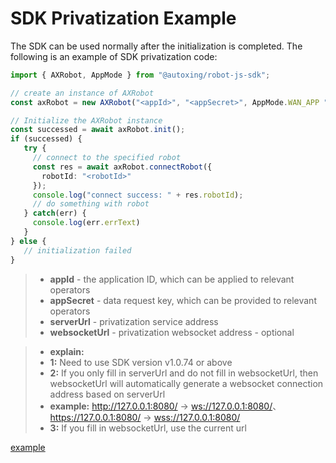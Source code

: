 # SDK Privatization Example

The SDK can be used normally after the initialization is completed. The following is an example of SDK privatization code:

```typescript
import { AXRobot, AppMode } from "@autoxing/robot-js-sdk";

// create an instance of AXRobot
const axRobot = new AXRobot("<appId>", "<appSecret>", AppMode.WAN_APP "<serverUrl>", "websocketUrl");

// Initialize the AXRobot instance
const successed = await axRobot.init();
if (successed) {
   try {
     // connect to the specified robot
     const res = await axRobot.connectRobot({
       robotId: "<robotId>"
     });
     console.log("connect success: " + res.robotId);
     // do something with robot
   } catch(err) {
     console.log(err.errText)
   }
} else {
   // initialization failed
}
```

> * **appId** - the application ID, which can be applied to relevant operators
> * **appSecret** - data request key, which can be provided to relevant operators
> * **serverUrl** - privatization service address
> * **websocketUrl** - privatization websocket address - optional

> * **explain:** 
> * **1:** Need to use SDK version v1.0.74 or above
> * **2:** If you only fill in serverUrl and do not fill in websocketUrl, then websocketUrl will automatically generate a websocket connection address based on serverUrl
> * **example:** <http://127.0.0.1:8080/> -> <ws://127.0.0.1:8080/>、<https://127.0.0.1:8080/> -> <wss://127.0.0.1:8080/>
> * **3:** If you fill in websocketUrl, use the current url

[example](../example/#/)
